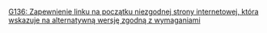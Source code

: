[G136: Zapewnienie linku na początku niezgodnej strony internetowej, która wskazuje na alternatywną wersję zgodną z wymaganiami](http://www.w3.org/TR/2016/NOTE-WCAG20-TECHS-20161007/G136)